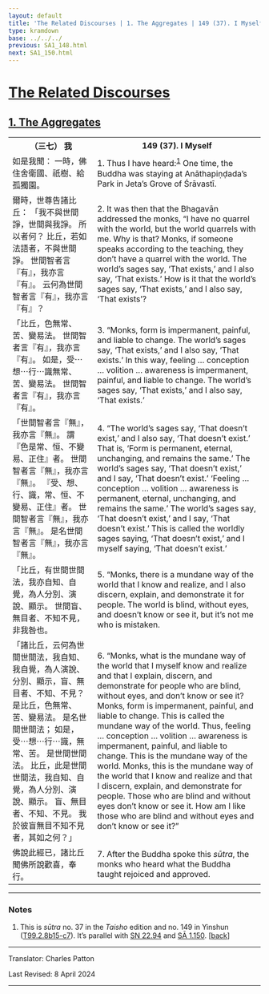 ```yaml
---
layout: default
title: 'The Related Discourses | 1. The Aggregates | 149 (37). I Myself'
type: kramdown
base: ../../../
previous: SA1_148.html
next: SA1_150.html
---
```


<h1><a href='../index.html'>The Related Discourses</a></h1>
<h2><a href='index.html'>1. The Aggregates</a></h2>

<table class="trans">
  <th class='ch'>（三七） 我</th>
  <th class='en'>149 (37). I Myself</th>
  <tr>
    <td class="ch" title='t99.2.8b15'>如是我聞： 一時，佛住舍衛國、祇樹、給孤獨園。</td>
    <td id='p1'>1. Thus I have heard:<sup id="ref1"><a href="#n1">1</a></sup> One time, the Buddha was staying at Anāthapiṇḍada’s Park in Jeta’s Grove of Śrāvastī.</td>
  </tr>
  <tr>
    <td class="ch" title='t99.2.8b16'>爾時，世尊告諸比丘： 「我不與世間諍，世間與我諍。 所以者何？ 比丘，若如法語者，不與世間諍。 世間智者言『有』，我亦言『有』。 云何為世間智者言『有』，我亦言『有』？</td>
    <td id='p2'>2. It was then that the Bhagavān addressed the monks, “I have no quarrel with the world, but the world quarrels with me. Why is that? Monks, if someone speaks according to the teaching, they don’t have a quarrel with the world. The world’s sages say, ‘That exists,’ and I also say, ‘That exists.’ How is it that the world’s sages say, ‘That exists,’ and I also say, ‘That exists’?</td>
  </tr>
  <tr>
    <td class="ch" title='t99.2.8b19'>「比丘，色無常、苦、變易法。 世間智者言『有』，我亦言『有』。 如是，受⋯想⋯行⋯識無常、苦、變易法。 世間智者言『有』，我亦言『有』。</td>
    <td id='p3'>3. “Monks, form is impermanent, painful, and liable to change. The world’s sages say, ‘That exists,’ and I also say, ‘That exists.’ In this way, feeling … conception … volition … awareness is impermanent, painful, and liable to change. The world’s sages say, ‘That exists,’ and I also say, ‘That exists.’</td>
  </tr>
  <tr>
    <td class="ch" title='t99.2.8b22'>「世間智者言『無』，我亦言『無』。 謂『色是常、恒、不變易、正住』者。 世間智者言『無』，我亦言『無』。 『受、想、行、識，常、恒、不變易、正住』者。 世間智者言『無』，我亦言『無』。 是名世間智者言『無』，我亦言『無』。</td>
    <td id='p4'>4. “The world’s sages say, ‘That doesn’t exist,’ and I also say, ‘That doesn’t exist.’ That is, ‘Form is permanent, eternal, unchanging, and remains the same.’ The world’s sages say, ‘That doesn’t exist,’ and I say, ‘That doesn’t exist.’ ‘Feeling … conception … volition … awareness is permanent, eternal, unchanging, and remains the same.’ The world’s sages say, ‘That doesn’t exist,’ and I say, ‘That doesn’t exist.’ This is called the worldly sages saying, ‘That doesn’t exist,’ and I myself saying, ‘That doesn’t exist.’</td>
  </tr>
  <tr>
    <td class="ch" title='t99.2.8b26'>「比丘，有世間世間法，我亦自知、自覺，為人分別、演說、顯示。 世間盲、無目者、不知不見，非我咎也。</td>
    <td id='p5'>5. “Monks, there is a mundane way of the world that I know and realize, and I also discern, explain, and demonstrate it for people. The world is blind, without eyes, and doesn’t know or see it, but it’s not me who is mistaken.</td>
  </tr>
  <tr>
    <td class="ch" title='t99.2.8b29'>「諸比丘，云何為世間世間法，我自知、我自覺，為人演說、分別、顯示，盲、無目者、不知、不見？ 是比丘，色無常、苦、變易法。 是名世間世間法； 如是，受⋯想⋯行⋯識，無常、苦。 是世間世間法。 比丘，此是世間世間法，我自知、自覺，為人分別、演說、顯示。 盲、無目者、不知、不見。 我於彼盲無目不知不見者，其如之何？」</td>
    <td id='p6'>6. “Monks, what is the mundane way of the world that I myself know and realize and that I explain, discern, and demonstrate for people who are blind, without eyes, and don’t know or see it? Monks, form is impermanent, painful, and liable to change. This is called the mundane way of the world. Thus, feeling … conception … volition … awareness is impermanent, painful, and liable to change. This is the mundane way of the world. Monks, this is the mundane way of the world that I know and realize and that I discern, explain, and demonstrate for people. Those who are blind and without eyes don’t know or see it. How am I like those who are blind and without eyes and don’t know or see it?”</td>
  </tr>
  <tr>
    <td class="ch" title='t99.2.8c6'>佛說此經已，諸比丘聞佛所說歡喜，奉行。</td>
    <td id='p7'>7. After the Buddha spoke this <em>sūtra</em>, the monks who heard what the Buddha taught rejoiced and approved.</td>
  </tr>
</table>

<hr/>

<h3 id="notes">Notes</h3>

<ol>
<li id="n1">This is <em>sūtra</em> no. 37 in the <cite>Taisho</cite> edition and no. 149 in Yinshun (<a href="https://cbetaonline.dila.edu.tw/zh/T02n0099_p0008b15" target="_blank">T99.2.8b15-c7</a>). It’s parallel with <a href="https://suttacentral.net/sn22.94" target="_blank">SN 22.94</a> and <a href="SA1_150.html" target="_blank">SĀ 1.150</a>. [<a href="#ref1">back</a>]</li>
</ol>
<hr/>

<p class="translator">Translator: Charles Patton</p>
<p class='revised'>Last Revised: 8 April 2024</p>

<hr/>